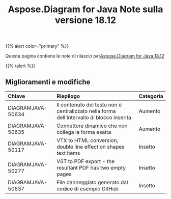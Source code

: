 ﻿---
title: Aspose.Diagram for Java Note sulla versione 18.12
type: docs
weight: 10
url: /it/java/aspose-diagram-for-java-18-12-release-notes/
---
{{% alert color="primary" %}} 

Questa pagina contiene le note di rilascio per[Aspose.Diagram for Java 18.12](https://docs.aspose.com/diagram/java/aspose-diagram-for-java-18-12-release-notes/)

{{% /alert %}} 
## **Miglioramenti e modifiche**

|**Chiave**|**Riepilogo**|**Categoria**|
|:- |:- |:- |
|DIAGRAMJAVA-50634|Il contenuto del testo non è centralizzato nella forma dell'intervallo di blocco inserita|Aumento|
|DIAGRAMJAVA-50635|Connettore dinamico che non collega la forma esatta|Aumento|
|DIAGRAMJAVA-50117|VTX to HTML conversion, double line effect on shapes text items|Insetto|
|DIAGRAMJAVA-50277|VST to PDF export - the resultant PDF has two empty pages|Insetto|
|DIAGRAMJAVA-50637|File danneggiato generato dal codice di esempio GitHub|Insetto|

